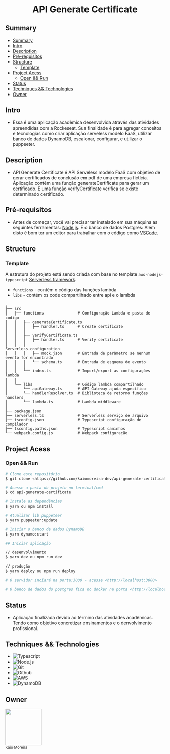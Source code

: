 <h1 align="center"> API Generate Certificate </h1>

## Summary
- [Summary](#summary)
- [Intro](#intro)
- [Description](#description)
- [Pré-requisitos](#pré-requisitos)
- [Structure](#structure)
  - [Template](#template)
- [Project Acess](#project-acess)
  - [Open \&\& Run](#open--run)
- [Status](#status)
- [Techniques \&\& Technologies](#techniques--technologies)
- [Owner](#owner)
  
## Intro
* Essa é uma aplicação acadêmica desenvolvida através das atividades apreendidas com a Rockeseat. Sua finalidade é para agregar conceitos e tecnologias como criar aplicação serveless modelo FaaS, utilizar banco de dados DynamoDB, escalonar, configurar, e utilizar o puppeeter.
  
## Description
* API Generate Certificate é API Serveless modelo FaaS com objetivo de gerar certificados de conclusão em pdf de uma empresa fictícia. Aplicação contém uma função generateCertificate para gerar um certificado. E uma função verifyCertificate verifica se existe determinado certificado. 

## Pré-requisitos
* Antes de começar, você vai precisar ter instalado em sua máquina as seguintes ferramentas:
[Node.js](https://nodejs.org/en/). 
E o banco de dados Postgres:
Além disto é bom ter um editor para trabalhar com o código como 
[VSCode](https://code.visualstudio.com/).



## Structure

### Template
A estrutura do projeto está sendo criada com base no template `aws-nodejs-typescript`
[Serverless framework](https://www.serverless.com/).


- `functions` - contém o código das funções lambda
- `libs` - contém os code compartilhado entre api e o lambda

```
.
├── src
│   ├── functions               # Configuração Lambda e pasta de codigo
│   │   ├── generateCertificate.ts
│   │   │   ├── handler.ts      # Create certificate
│   │   │
│   │   ├── verifyCertificate.ts
│   │   │   ├── handler.ts      # Verify certificate
│   │   │
Serverless configuration
│   │   │   ├── mock.json       # Entrada de parâmetro se nenhum evento for encontrado
│   │   │   └── schema.ts       # Entrada de esquema de evento
│   │   │
│   │   └── index.ts            # Import/export as configurações lambda
│   │
│   └── libs                    # Código lambda compartilhado
│       └── apiGateway.ts       # API Gateway ajuda específico
│       └── handlerResolver.ts  # Biblioteca de retorno funções handlers
│       └── lambda.ts           # Lambda middleware
│
├── package.json
├── serverless.ts               # Serverless serviço de arquivo
├── tsconfig.json               # Typescript configuração de compilador
├── tsconfig.paths.json         # Typescript caminhos
└── webpack.config.js           # Webpack configuração
```

## Project Acess

### Open && Run

```bash
# Clone este repositório
$ git clone <https://github.com/kaiomoreira-dev/api-generate-certificate.git>

# Acesse a pasta do projeto no terminal/cmd
$ cd api-generate-certificate

# Instale as dependências
$ yarn ou npm install

# Atualizar lib puppeteer
$ yarn puppeeter:update

# Iniciar o banco de dados DynamoDB
$ yarn dynamo:start

## Iniciar aplicação

// desenvolvimento
$ yarn dev ou npm run dev

// produção
$ yarn deploy ou npm run deploy

# O servidor inciará na porta:3000 - acesse <http://localhost:3000>

# O banco de dados do postgres fica no docker na porta <http://localhost:8000> mas nao contém inferface para visualizar dados.
```
## Status
*  Aplicação finalizada devido ao término das atividades acadêmicas. Tendo como objetivo concretizar ensinamentos e o denvolvimento profissional.

## Techniques && Technologies
* ![Typescript](https://img.shields.io/badge/-Typescript-%234F4F4F)
* ![Node.js](https://img.shields.io/badge/-Node.js-%234F4F4F)
* ![Git](https://img.shields.io/badge/-Git-%234F4F4F)
* ![Github](https://img.shields.io/badge/-Github-%234F4F4F)
* ![AWS](https://img.shields.io/badge/-AWS-%234F4F4F)
* ![DynamoDB](https://img.shields.io/badge/-DynamoDB-lightgrey)
  
## Owner
[<img src="https://avatars.githubusercontent.com/u/56137536?s=400&u=a74073f1d0f605815a4f343436c791ab7b7dc184&v=4" width=115><br><sub>Kaio Moreira</sub>](https://github.com/kaiomoreira-dev)




